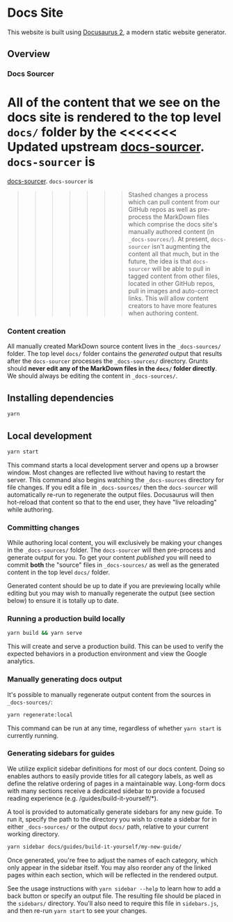 # Docs Site

This website is built using [Docusaurus 2](https://docusaurus.io/), a modern
static website generator.

## Overview

### Docs Sourcer

All of the content that we see on the docs site is rendered to the top level
`docs/` folder by the
<<<<<<< Updated upstream
[docs-sourcer](https://github.com/tnn-gruntwork-io/docs-sourcer). `docs-sourcer` is
=======
[docs-sourcer](https://github.com/tnn-gruntwork-io/docs-sourcer). `docs-sourcer` is
>>>>>>> Stashed changes
a process which can pull content from our GitHub repos as well as pre-process
the MarkDown files which comprise the docs site's manually authored content (in
`_docs-sources/`). At present, `docs-sourcer` isn't augmenting the content all
that much, but in the future, the idea is that `docs-sourcer` will be able to
pull in tagged content from other files, located in other GitHub repos, pull in
images and auto-correct links. This will allow content creators to have more
features when authoring content.

### Content creation

All manually created MarkDown source content lives in the `_docs-sources/`
folder. The top level `docs/` folder contains the _generated_ output that
results after the `docs-sourcer` processes the `_docs-sources/` directory.
Grunts should **never edit any of the MarkDown files in the `docs/` folder
directly**. We should always be editing the content in `_docs-sources/`.

## Installing dependencies

```sh
yarn
```

## Local development

```sh
yarn start
```

This command starts a local development server and opens up a browser window.
Most changes are reflected live without having to restart the server. This
command also begins watching the `_docs-sources` directory for file changes. If
you edit a file in `_docs-sources/` then the `docs-sourcer` will automatically
re-run to regenerate the output files. Docusaurus will then hot-reload that
content so that to the end user, they have "live reloading" while authoring.

### Committing changes

While authoring local content, you will exclusively be making your changes in
the `_docs-sources/` folder. The `docs-sourcer` will then pre-process and
generate output for you. To get your content _published_ you will need to commit
**both** the "source" files in `_docs-sources/` as well as the generated content
in the top level `docs/` folder.

Generated content should be up to date if you are previewing locally while
editing but you may wish to manually regenerate the output (see section below)
to ensure it is totally up to date.

### Running a production build locally

```sh
yarn build && yarn serve
```

This will create and serve a production build. This can be used to verify the
expected behaviors in a production environment and view the Google analytics.

### Manually generating docs output

It's possible to manually regenerate output content from the sources in
`_docs-sources/`:

```sh
yarn regenerate:local
```

This command can be run at any time, regardless of whether `yarn start` is
currently running.

### Generating sidebars for guides

We utilize explicit sidebar definitions for most of our docs content. Doing so enables authors to easily provide titles
for all category labels, as well as define the relative ordering of pages in a maintainable way. Long-form docs with
many sections receive a dedicated sidebar to provide a focused reading experience (e.g. /guides/build-it-yourself/\*).

A tool is provided to automatically generate sidebars for any new guide. To
run it, specify the path to the directory you wish to create a sidebar for in
either `_docs-sources/` or the output `docs/` path, relative to your current
working directory.

```sh
yarn sidebar docs/guides/build-it-yourself/my-new-guide/
```

Once generated, you're free to adjust the names of each category, which only
appear in the sidebar itself. You may also reorder any of the linked pages
within each section, which will be reflected in the rendered output.

See the usage instructions with `yarn sidebar --help` to learn how to add a
back button or specify an output file. The resulting file should be placed in
the `sidebars/` directory. You'll also need to require this file in
`sidebars.js`, and then re-run `yarn start` to see your changes.
